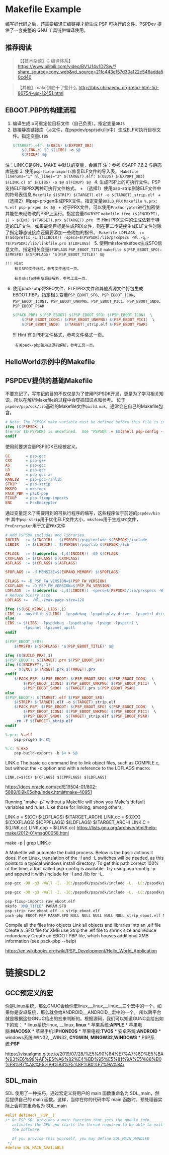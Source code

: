 # Makefile Example

编写好代码之后，还需要编译汇编链接才能生成 PSP 可执行的文件。PSPDev 提供了一套完整的 GNU 工具链供编译使用。

## 推荐阅读

> 【【技术杂谈】C 编译体系】 https://www.bilibili.com/video/BV1J14y1D7Sw/?share_source=copy_web&vd_source=21fc443ef57d30a122c546adda50cd40

> 【其他】make到底干了些什么 http://bbs.chinaemu.org/read-htm-tid-86754-uid-12451.html

## EBOOT.PBP的构建流程
1. 编译生成.o可重定位目标文件（自己负责）。指定变量`OBJS`
2. 链接静态链接库（.a文件，在pspdev/psp/sdk/lib中）生成ELF可执行目标文件。指定变量`LIBS`
	```Makefile linenums="1" hl_lines="2"
	$(TARGET).elf: $(OBJS) $(EXPORT_OBJ)
		$(LINK.c) $^ $(LIBS) -o $@
		$(FIXUP) $@
	```
注：LINK.C是GNU MAKE 中默认的变量，会展开
注：参考 CSAPP 7.6.2 与静态库链接
3. 使用`psp-fixup-imports`修复ELF文件的导入表。
	```Makefile linenums="1" hl_lines="3"
	$(TARGET).elf: $(OBJS) $(EXPORT_OBJ)
		$(LINK.c) $^ $(LIBS) -o $@
		$(FIXUP) $@
	```
4.  生成PSP上的可执行文件。PSP支持ELF和PRX两种可执行文件格式。
	+ （选择1）使用psp-strip删除ELF文件中的符号表信息
		```Makefile
		$(STRIP) $(TARGET).elf -o $(TARGET)_strip.elf
		```
	+ （选择2）用psp-prxgen生成PRX文件。指定变量`BUILD_PRX` 
		```Makefile
		%.prx: %.elf
			psp-prxgen $< $@
		```
		+ 对于PRX文件，可以使用`PrxEncrypter`进行加密使其能在未经修改的PSP上运行。指定变量`ENCRYPT`
		```makefile
		ifeq ($(ENCRYPT), 1)
			- $(ENC) $(TARGET).prx $(TARGET).prx
		```
		!!! Hint
			PRX文件的生成依赖于特定的ELF文件。如果最终目标是生成PRX文件，则在第二步链接生成ELF文件时除了指定静态链接库还需要添加一些附加的指令。
			```Makefile
			LDFLAGS  := $(addprefix -L,$(LIBDIR)) -specs=$(PSPSDK)/lib/prxspecs -Wl,-q,-T$(PSPSDK)/lib/linkfile.prx $(LDFLAGS)
			```
5. 使用mksfo/mksfoex生成SFO信息文件。指定相关变量`SFOFLAGS` `PSP_EBOOT_TITLE`
	```makefile
	$(PSP_EBOOT_SFO): 
	$(MKSFO) $(SFOFLAGS) '$(PSP_EBOOT_TITLE)' $@
	```

	!!! Hint
		有关SFO文件格式，参考文件格式一页。	

		有关mksfo使用及源码解析，参考工具一页。

6. 使用pack-pbp将SFO文件、ELF/PRX文件和其他资源文件打包生成EBOOT.PBP。指定相关变量`PSP_EBOOT_SFO`、`PSP_EBOOT_ICON`、`PSP_EBOOT_ICON1`、`PSP_EBOOT_UNKPNG`、`PSP_EBOOT_PIC1`、`PSP_EBOOT_SND0`、`PSP_EBOOT_PSAR`
	```Makefile
	$(PACK_PBP) $(PSP_EBOOT) $(PSP_EBOOT_SFO) $(PSP_EBOOT_ICON)  \
		$(PSP_EBOOT_ICON1) $(PSP_EBOOT_UNKPNG) $(PSP_EBOOT_PIC1)  \
		$(PSP_EBOOT_SND0)  $(TARGET)_strip.elf $(PSP_EBOOT_PSAR)
	
	```
	
	!!! Hint
		有关PBP文件格式，参考文件格式一页。

		有关pack-pbp使用及源码解析，参考工具一页。

## HelloWorld示例中的Makefile


## PSPDEV提供的基础Makefile
不要忘记了，写笔记的目的不仅仅是为了使用PSPSDK开发，更是为了学习相关知识。所以在解析Makefile的过程中会穿插知识点和参考。
位于`pspdev/psp/sdk/lib`基础的Makefile文件`build.mak`，通常会在自己的Makefile包含。
```makefile title="pspdev/psp/sdk/lib/build.mak"
# Note: The PSPSDK make variable must be defined before this file is included.
ifeq ($(PSPSDK),)
$(error $$(PSPSDK) is undefined.  Use "PSPSDK := $$(shell psp-config --pspsdk-path)" in your Makefile)
endif
```
使用前要求变量PSPSDK已经被定义。

```makefile
CC       = psp-gcc
CXX      = psp-g++
AS       = psp-gcc
LD       = psp-gcc
AR       = psp-gcc-ar
RANLIB   = psp-gcc-ranlib
STRIP    = psp-strip
MKSFO    = mksfoex
PACK_PBP = pack-pbp
FIXUP    = psp-fixup-imports
ENC		 = PrxEncrypter
```
通过变量定义了需要用到的可执行程序的缩写，这些程序位于前述的`pspdev/bin`中
其中`psp-strip`用于优化ELF文件大小，`mksfoex`用于生成`SFO`文件，`PrxEncrypter`用于加密`PRX`文件

```makefile
# Add PSPSDK includes and libraries.
INCDIR   := $(INCDIR) . $(PSPDEV)/psp/include $(PSPSDK)/include
LIBDIR   := $(LIBDIR) . $(PSPDEV)/psp/lib $(PSPSDK)/lib

CFLAGS   := $(addprefix -I,$(INCDIR)) -G0 $(CFLAGS)
CXXFLAGS := $(CFLAGS) $(CXXFLAGS)
ASFLAGS  := $(CFLAGS) $(ASFLAGS)

SFOFLAGS := -d MEMSIZE=$(EXPAND_MEMORY) $(SFOFLAGS)

CFLAGS += -D_PSP_FW_VERSION=$(PSP_FW_VERSION)
CXXFLAGS += -D_PSP_FW_VERSION=$(PSP_FW_VERSION)
LDFLAGS  := $(addprefix -L,$(LIBDIR)) -specs=$(PSPSDK)/lib/prxspecs -Wl,-q,-T$(PSPSDK)/lib/linkfile.prx $(LDFLAGS)
# Reduce binary size
LDFLAGS +=  -Wl,-zmax-page-size=128

ifeq ($(USE_KERNEL_LIBS),1)
LIBS := -nostdlib $(LIBS) -lpspdebug -lpspdisplay_driver -lpspctrl_driver -lpspmodinfo -lpspsdk -lpspkernel
else
LIBS := $(LIBS) -lpspdebug -lpspdisplay -lpspge -lpspctrl \
		-lpspnet -lpspnet_apctl
endif

$(PSP_EBOOT_SFO): 
	$(MKSFO) $(SFOFLAGS) '$(PSP_EBOOT_TITLE)' $@

ifeq ($(BUILD_PRX),1)
$(PSP_EBOOT): $(TARGET).prx $(PSP_EBOOT_SFO)
ifeq ($(ENCRYPT), 1)
	- $(ENC) $(TARGET).prx $(TARGET).prx
endif
	$(PACK_PBP) $(PSP_EBOOT) $(PSP_EBOOT_SFO) $(PSP_EBOOT_ICON)  \
		$(PSP_EBOOT_ICON1) $(PSP_EBOOT_UNKPNG) $(PSP_EBOOT_PIC1)  \
		$(PSP_EBOOT_SND0)  $(TARGET).prx $(PSP_EBOOT_PSAR)
else
$(PSP_EBOOT): $(TARGET).elf $(PSP_EBOOT_SFO)
	$(STRIP) $(TARGET).elf -o $(TARGET)_strip.elf
	$(PACK_PBP) $(PSP_EBOOT) $(PSP_EBOOT_SFO) $(PSP_EBOOT_ICON)  \
		$(PSP_EBOOT_ICON1) $(PSP_EBOOT_UNKPNG) $(PSP_EBOOT_PIC1)  \
		$(PSP_EBOOT_SND0)  $(TARGET)_strip.elf $(PSP_EBOOT_PSAR)
	-rm -f $(TARGET)_strip.elf
endif

%.prx: %.elf
	psp-prxgen $< $@

%.c: %.exp
	psp-build-exports -b $< > $@
```

LINK.c
The basic cc command line to link object files, such as COMPILE.c, but without the -c option and with a reference to the LDFLAGS macro:
```
LINK.c=$(CC) $(CFLAGS) $(CPPFLAGS) $(LDFLAGS)
```


https://docs.oracle.com/cd/E19504-01/802-5880/6i9k05dhg/index.html#make-40951

Running "make -p" without a Makefile will show you Make's default
variables and rules. Like those for linking; among others:

LINK.o   = $(CC) $(LDFLAGS) $(TARGET_ARCH)
LINK.cc  = $(CXX) $(CXXFLAGS) $(CPPFLAGS) $(LDFLAGS) $(TARGET_ARCH)
LINK.C   = $(LINK.cc)
LINK.cpp = $(LINK.cc)
https://lists.gnu.org/archive/html/help-make/2012-01/msg00058.html

make -p | grep LINK.c

A Makefile will automate the build process. Below is the basic actions it does. If on Linux, translation of the -I and -L switches will be needed, as this points to a typical windows install directory. To get this path correct 100% of the time, a tool called psp-config is available. Try using psp-config -p and append it with /include for -I and /lib for -L.
```bash
psp-gcc -O0 -g3 -Wall -I. -IC:/pspsdk/psp/sdk/include -L. -LC:/pspsdk/psp/sdk/lib -D_PSP_FW_VERSION=150 -c *.c -lpspdebug -lpspdisplay -lpspge -lpspctrl -lpspsdk -lc -lpspnet -lpspnet_inet -lpspnet_apctl -lpspnet_resolver -lpsputility -lpspuser -lpspkernel

psp-gcc -O0 -g3 -Wall -I. -IC:/pspsdk/psp/sdk/include -L. -LC:/pspsdk/psp/sdk/lib -D_PSP_FW_VERSION=150 -o raw_eboot.elf *.o -lpspdebug -lpspdisplay -lpspge -lpspctrl -lpspsdk -lc -lpspnet -lpspnet_inet -lpspnet_apctl -lpspnet_resolver -lpsputility -lpspuser -lpspkernel

psp-fixup-imports raw_eboot.elf
mksfo 'XMB_TITLE' PARAM.SFO
psp-strip raw_eboot.elf -o strip_eboot.elf
pack-pbp EBOOT.PBP PARAM.SFO NULL NULL NULL NULL NULL strip_eboot.elf NULL
```
Compile all the files into objects
Link all objects and libraries into an .elf file
Create a .SFO file for XMB use
Strip the .elf file to shrink size and reduce redundancy
Create an EBOOT.PBP file, which houses additional XMB information (see pack-pbp --help)

https://en.wikibooks.org/wiki/PSP_Development/Hello_World_Application

# 链接SDL2
## GCC预定义的宏

你是Linux系统，那么GNUC会给你宏linux,__linux,__linux__三个宏中的一个。如果你是安卓系统，那么就会给ANDROID,__ANDROID__宏中的一个。 所以跨平台就是根据这些GNUC给出的宏来判断的。根据源码，我们可以知道GUNC会给出如下的宏： * linux系统:linux, __linux, __linux__ * 苹果系统:__APPLE__ * 苹果电脑:__MACOSX__ * 苹果手机:__IPHONEOS__ * 苹果电视:__TVOS__ * 安卓系统:__ANDROID__ * windows系统:WIN32, _WIN32, __CYGWIN__, __MINGW32__,__WINDOWS__ * PSP系统:__PSP__

https://visualgmq.gitee.io/2019/07/28/%E5%90%84%E7%A7%8D%E5%BA%93%E6%98%AF%E5%A6%82%E4%BD%95%E5%81%9A%E5%88%B0%E8%B7%A8%E5%B9%B3%E5%8F%B0%E7%9A%84/
## SDL_main
SDL 使用了一种技巧，通过宏定义将用户的 main 函数重命名为 SDL_main，然后提供自己的 main 函数。这样，当你在你的代码中写 main 函数时，预处理器实际上会将其重命名为 SDL_main
```c
#elif defined(__PSP__)
/* On PSP SDL provides a main function that sets the module info,
   activates the GPU and starts the thread required to be able to exit
   the software.

   If you provide this yourself, you may define SDL_MAIN_HANDLED
 */
#define SDL_MAIN_AVAILABLE
```